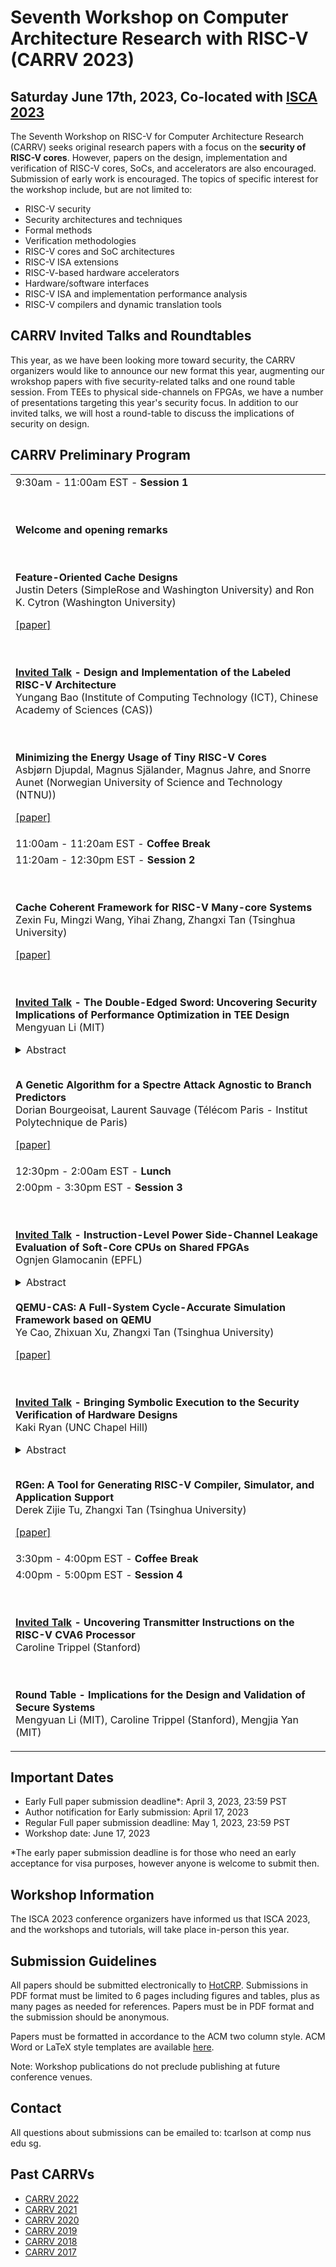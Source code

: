 # Seventh Workshop on Computer Architecture Research with RISC-V (CARRV 2023)

## Saturday June 17th, 2023, Co-located with [ISCA 2023](https://iscaconf.org/isca2023/)


The Seventh Workshop on RISC-V for Computer Architecture Research (CARRV) seeks original
research papers with a focus on the <b>security of RISC-V cores</b>. However, papers on the design, 
implementation and verification of RISC-V cores, SoCs, and accelerators are also encouraged. 
Submission of early work is encouraged. The topics of specific
interest for the workshop include, but are not limited to:

* RISC-V security
* Security architectures and techniques
* Formal methods
* Verification methodologies
* RISC-V cores and SoC architectures
* RISC-V ISA extensions
* RISC-V-based hardware accelerators
* Hardware/software interfaces
* RISC-V ISA and implementation performance analysis
* RISC-V compilers and dynamic translation tools

## CARRV Invited Talks and Roundtables

This year, as we have been looking more toward security, the CARRV organizers would like to announce our new format this year, augmenting our wrokshop papers with five security-related talks and one round table session. From TEEs to physical side-channels on FPGAs, we have a number of presentations targeting this year's security focus. In addition to our invited talks, we will host a round-table to discuss the implications of security on design.

## CARRV Preliminary Program

<table>
<tbody>

<tr>
<td>
9:30am - 11:00am EST - <b>Session 1</b>

<br><br>
<b>Welcome and opening remarks</b>

<br><br>
<b>Feature-Oriented Cache Designs</b><br>
Justin Deters (SimpleRose and Washington University) and Ron K. Cytron (Washington University)

<a href="papers/CARRV2023_paper_1_Deters.pdf">[paper]</a>

<br><br>
<b><u>Invited Talk</u> - Design and Implementation of the Labeled RISC-V Architecture</b><br>
Yungang Bao (Institute of Computing Technology (ICT), Chinese Academy of Sciences (CAS))



<br><br>
<b>Minimizing the Energy Usage of Tiny RISC-V Cores</b><br>
Asbjørn Djupdal, Magnus Själander, Magnus Jahre, and Snorre Aunet (Norwegian University of Science and Technology (NTNU))

<a href="papers/CARRV2023_paper_2_Djupdal.pdf">[paper]</a>

</td>
</tr>


<tr>
<td>
11:00am - 11:20am EST - <b>Coffee Break</b>

</td>
</tr>

<tr>
<td>
11:20am - 12:30pm EST - <b>Session 2</b>

<br><br>
<b>Cache Coherent Framework for RISC-V Many-core Systems</b><br>
Zexin Fu, Mingzi Wang, Yihai Zhang, Zhangxi Tan (Tsinghua University)

<a href="papers/CARRV2023_paper_3_Fu.pdf">[paper]</a>



<br><br>
<b><u>Invited Talk</u>  - The Double-Edged Sword: Uncovering Security Implications of Performance Optimization in TEE Design</b><br>
Mengyuan Li (MIT)
<details> <summary>Abstract</summary>For years, the main obstacle to cloud adoption has been a lack of trust in Cloud Service Providers (CSPs). The concept of confidential computing has been enabled by an emerging security feature in modern CPUs, dubbed Trusted Execution Environment (TEE), which removes the need to trust the CSP. Aiming to provide data-in-use protection, TEE uses hardware-enabled isolation to protect the cloud workload against both physical access attacks and privileged software-level attacks. Due to the enormous market potential, all main processor vendors have released or are working on releasing confidential VM features in their server CPU lines, including AMD Secure Encrypted Virtualization (SEV), Intel Trust Domain Extension (TDX), and ARM Confidential Compute Architecture (CCA). However, performance optimization in these TEE designs can introduce vulnerabilities.<br><br>

In this talk, I will present two vulnerabilities identified in AMD SEV resulting from inconsiderate performance optimization. The first vulnerability relates to SEV's improper use of the address space identifier (ASID), which plays a rather important role in improving performance during a context switch. Based on our exploration, we present CrossLine attacks, which exploit a momentary execution to breach the confidentiality and integrity of SEV VMs. The second vulnerability is related to the confidential VM's hardware-accelerated memory encryption engine. We then introduce the ciphertext side channel, a previously unexplored side-channel, allowing a privileged adversary to infer execution states and potentially break constant-time OpenSSL implementations within confidential VMs. Finally, I will discuss existing TEE designs on the RISC-V platform and future directions for TEE design with improved performance.</details>




<br>
<b>A Genetic Algorithm for a Spectre Attack Agnostic to Branch Predictors</b><br>
Dorian Bourgeoisat, Laurent Sauvage (Télécom Paris - Institut Polytechnique de Paris)

<a href="papers/CARRV2023_paper_4_Bourgeoisat.pdf">[paper]</a>

</td>
</tr>

<tr>
<td>
12:30pm - 2:00am EST - <b>Lunch</b>

</td>
</tr>

<tr>
<td>
2:00pm - 3:30pm EST - <b>Session 3</b>



<br><br>
<b><u>Invited Talk</u> - Instruction-Level Power Side-Channel Leakage Evaluation of Soft-Core CPUs on Shared FPGAs</b><br>
Ognjen Glamocanin (EPFL)
<details> <summary>Abstract</summary>Side-channel disassembly attacks recover CPU instructions
from power or electromagnetic side-channel traces measured during code
execution. These attacks typically rely on physical access, proximity
to the victim device, and high sampling rate measuring instruments. In
this work, however, we analyze the CPU instruction-level power
side-channel leakage in an environment that lacks physical access or
expensive measuring equipment. We show that instruction leakage is
present even in a multitenant FPGA scenario, where the victim uses a
soft-core CPU, and the adversary deploys on-chip voltage-fluctuation
sensors. Unlike previous remote power side-channel attacks, which
either require a considerable number of victim traces or attack large
victim circuits such as machine learning accelerators, we take an
evaluator’s point of view and provide an analysis of the
instruction-level power side-channel leakage of a small open-source
RISC-V soft processor core. To investigate whether the power
side-channel traces leak secrets, we profile the victim device and
implement various instruction opcode classifiers based on classical
machine learning algorithms used in disassembly attacks and novel deep
learning approaches. We explore how parameters such as placement,
trace averaging, profiling templates, and different FPGA families
(including a cloud-scale FPGA) impact classification accuracy. Despite
the limited leakage of the soft-core CPU victim and a reduced accuracy
and sampling rate of on-chip sensors, we show that in a worst-case
scenario for the evaluator, i.e., an attacker breaching physical
separation, we can identify the opcode of executed instructions with
an average accuracy as high as 86.46%. Our analysis shows that
determining the executed instruction type is not a classification
bottleneck, while leakages between instructions of the same type can
be challenging for deep learning models to distinguish. We also show
that the instruction-level leakage is significantly reduced in a
cloud-scale FPGA scenario with higher soft-core CPU frequencies.
Nevertheless, our results show that even small circuits, such as
soft-core CPUs, leak potentially exploitable information through
on-chip power side channels, and users should deploy mitigation
techniques against disassembly attacks to protect their proprietary
code and data.</details>


<br>
<b>QEMU-CAS: A Full-System Cycle-Accurate Simulation Framework based on QEMU</b><br>
Ye Cao, Zhixuan Xu, Zhangxi Tan (Tsinghua University)

<a href="papers/CARRV2023_paper_5_Cao.pdf">[paper]</a>



<br><br>
<b><u>Invited Talk</u> - Bringing Symbolic Execution to the Security Verification of Hardware Designs</b><br>
Kaki Ryan (UNC Chapel Hill)
<details> <summary>Abstract</summary>The verification of hardware designs is a key activity for ensuring the correctness and security of a design early in the hardware lifecycle. In this talk, I will discuss our work developing a new point in the hardware verification space: software-style symbolic execution. Symbolic execution generalizes testing by replacing concrete values with symbols, with each symbol representing the set of possible values of the variable. This path-based symbolic analysis allows for deep and precise exploration of the design’s state space.<br><br>

Unfortunately, symbolic execution infamously suffers from the path explosion problem. I will first present the piecewise composition search strategy we developed to leverage the modular and cyclical nature of hardware designs to manage the path explosion problem. Using a hardware-oriented symbolic execution engine, we are able to find vulnerabilities in RISC-V processors that commercial and open-source model checking tools do not find. I will also discuss our results using symbolic execution for information-flow analysis in which we eliminate many of the false-positive flows that static analysis or taint tracking can produce.</details>


<br>
<b>RGen: A Tool for Generating RISC-V Compiler, Simulator, and Application Support</b><br>
Derek Zijie Tu, Zhangxi Tan (Tsinghua University)

<a href="papers/CARRV2023_paper_6_Tu.pdf">[paper]</a>



</td>
</tr>

<tr>
<td>
3:30pm - 4:00pm EST - <b>Coffee Break</b>

</td>
</tr>


<tr>
<td>
4:00pm - 5:00pm EST - <b>Session 4</b>

<br><br>
<b><u>Invited Talk</u> - Uncovering Transmitter Instructions on the RISC-V CVA6 Processor</b><br>
Caroline Trippel (Stanford)




<br><br>
<b>Round Table - Implications for the Design and Validation of Secure Systems</b><br>
Mengyuan Li (MIT), Caroline Trippel (Stanford), Mengjia Yan (MIT)


</td>
</tr>

</tbody>
</table>


## Important Dates

* Early Full paper submission deadline*: April 3, 2023, 23:59 PST
* Author notification for Early submission: April 17, 2023
* Regular Full paper submission deadline: May 1, 2023, 23:59 PST
* Workshop date: June 17, 2023

*The early paper submission deadline is for those who need an early acceptance for visa purposes, however anyone is welcome to submit then.

## Workshop Information

The ISCA 2023 conference organizers have informed us that ISCA 2023,
and the workshops and tutorials, will take place in-person this year.


## Submission Guidelines

All papers should be submitted electronically to
[HotCRP](https://carrv2023.hotcrp.com/). Submissions 
in PDF format must be limited to 6 pages including figures and tables,
plus as many pages as needed for references. Papers must be in PDF
format and the submission should be anonymous.

Papers must be formatted in accordance to the ACM two column
style. ACM Word or LaTeX style templates are available
[here](http://www.acm.org/publications/proceedings-template).

Note: Workshop publications do not preclude publishing at future
conference venues.

## Contact

All questions about submissions can be emailed to:
tcarlson at comp nus edu sg.

## Past CARRVs

* [CARRV 2022](https://carrv.github.io/2022/)
* [CARRV 2021](https://carrv.github.io/2021/)
* [CARRV 2020](https://carrv.github.io/2020/)
* [CARRV 2019](https://carrv.github.io/2019/)
* [CARRV 2018](https://carrv.github.io/2018/)
* [CARRV 2017](https://carrv.github.io/2017/)
